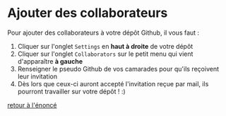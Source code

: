 # Ajouter des collaborateurs

Pour ajouter des collaborateurs à votre dépôt Github, il vous faut :

 1. Cliquer sur l'onglet `Settings` en **haut à droite** de votre dépôt
 2. Cliquer sur l'onglet `Collaborators` sur le petit menu qui vient d'apparaître **à gauche**
 3. Renseigner le pseudo Github de vos camarades pour qu'ils reçoivent leur invitation
 4. Dès lors que ceux-ci auront accepté l'invitation reçue par mail, ils pourront travailler sur votre dépôt ! :)

[retour à l'énoncé](https://github.com/ThomasEcalle/git_tp_final)